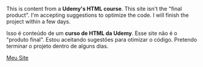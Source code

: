 This is content from a **Udemy's HTML course**. This site isn't the "final product". I'm accepting suggestions to optimize the code. I will finish the project within a few days.

Isso é conteúdo de um **curso de HTML da Udemy**. Esse site não é o "produto final". Estou aceitando sugestões para otimizar o código. Pretendo terminar o projeto dentro de alguns dias.

[Meu Site](https://joao1771.github.io/course-landingpage/)